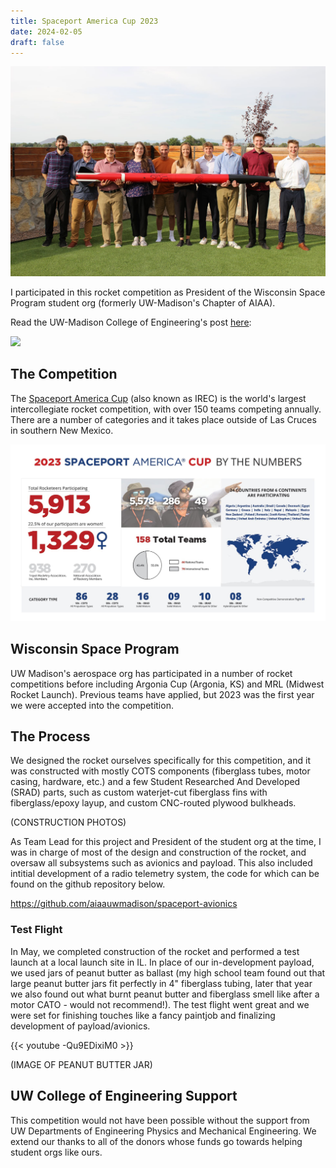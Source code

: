 ```yaml
---
title: Spaceport America Cup 2023
date: 2024-02-05
draft: false
---
```

![The nine of us and our mentor Frank standing with our rocket in NM.](IMG_5357.jpg)

I participated in this rocket competition as President of the Wisconsin Space Program student org (formerly UW-Madison's Chapter of AIAA).

Read the UW-Madison College of Engineering's post [here](https://engineering.wisc.edu/blog/students-compete-at-spaceport-america-cup/):

![](https://engineering.wisc.edu/wp-content/uploads/2023/07/AIAA-new-mexico-stars-scaled.webp)

## The Competition

The [Spaceport America Cup](https://spaceportamericacup.com) (also known as IREC) is the world's largest intercollegiate rocket competition, with over 150 teams competing annually. There are a number of categories and it takes place outside of Las Cruces in southern New Mexico.

![sacup23](SA-cup-bythenumbers.jpg)

## Wisconsin Space Program

UW Madison's aerospace org has participated in a number of rocket competitions before including Argonia Cup (Argonia, KS) and MRL (Midwest Rocket Launch). Previous teams have applied, but 2023 was the first year we were accepted into the competition.

## The Process

We designed the rocket ourselves specifically for this competition, and it was constructed with mostly COTS components (fiberglass tubes, motor casing, hardware, etc.) and a few Student Researched And Developed (SRAD) parts, such as custom waterjet-cut fiberglass fins with fiberglass/epoxy layup, and custom CNC-routed plywood bulkheads.

(CONSTRUCTION PHOTOS)

As Team Lead for this project and President of the student org at the time, I was in charge of most of the design and construction of the rocket, and oversaw all subsystems such as avionics and payload. This also included intitial development of a radio telemetry system, the code for which can be found on the github repository below.

https://github.com/aiaauwmadison/spaceport-avionics
### Test Flight

In May, we completed construction of the rocket and performed a test launch at a local launch site in IL. In place of our in-development payload, we used jars of peanut butter as ballast (my high school team found out that large peanut butter jars fit perfectly in 4" fiberglass tubing, later that year we also found out what burnt peanut butter and fiberglass smell like after a motor CATO - would not recommend!). The test flight went great and we were set for finishing touches like a fancy paintjob and finalizing development of payload/avionics.


{{< youtube -Qu9EDixiM0 >}}

(IMAGE OF PEANUT BUTTER JAR)

## UW College of Engineering Support

This competition would not have been possible without the support from UW Departments of Engineering Physics and Mechanical Engineering. We extend our thanks to all of the donors whose funds go towards helping student orgs like ours.
